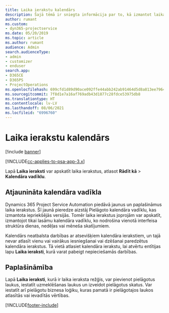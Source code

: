 ```yaml
---
title: Laika ierakstu kalendārs
description: Šajā tēmā ir sniegta informācija par to, kā izmantot laika ierakstu kalendāru.
author: rumant
ms.custom:
- dyn365-projectservice
ms.date: 05/20/2019
ms.topic: article
ms.author: rumant
audience: Admin
search.audienceType:
- admin
- customizer
- enduser
search.app:
- D365CE
- D365PS
- ProjectOperations
ms.openlocfilehash: 699cfd1d89d90ace092ffe44abb242ab91464d5d8a813ee7964e923abe245d21
ms.sourcegitcommit: 7f8d1e7a16af769adb43d1877c28fdce53975db8
ms.translationtype: HT
ms.contentlocale: lv-LV
ms.lasthandoff: 08/06/2021
ms.locfileid: "6996760"
---
```

# <a name="time-entry-calendar"></a>Laika ierakstu kalendārs

[!include [banner](../includes/psa-now-project-operations.md)]

[!INCLUDE[cc-applies-to-psa-app-3.x](../includes/cc-applies-to-psa-app-3x.md)]

Lapā **Laika ieraksti** var apskatīt laika ierakstus, atlasot **Rādīt kā** \> **Kalendāra vadīklu**.

## <a name="updated-calendar-control"></a>Atjaunināta kalendāra vadīkla

Dynamics 365 Project Service Automation piedāvā jaunus un paplašināmus laika ierakstus. Šī jaunā pieredze aizstāj Pielāgoto kalendāra vadīklu, kas izmantota iepriekšējās versijās. Tomēr laika ierakstus joprojām var apskatīt, izmantojot tikai lasāmu kalendāra vadīklu, ko nodrošina vienotā interfeisa struktūra dienas, nedēļas vai mēneša skatījumiem.

Kalendārs neatbalsta darbības ar atsevišķiem kalendāra ierakstiem, un tajā nevar atlasīt vienu vai vairākus iesniegšanai vai dzēšanai paredzētus kalendāra ierakstus. Tā vietā atlasiet kalendāra ierakstu, lai atvērtu entītijas lapu **Laika ieraksti**, kurā varat pabeigt nepieciešamās darbības.

## <a name="extensibility"></a>Paplašināmība

Lapā **Laika ieraksti**, kurā ir laika ieraksta režģis, var pievienot pielāgotus laukus, iestatīt uzmeklēšanas laukus un izveidot pielāgotus skatus. Var iestatīt arī pielāgotu biznesa loģiku, kuras pamatā ir pielāgotajos laukos atlasītās vai ievadītās vērtības.


[!INCLUDE[footer-include](../includes/footer-banner.md)]